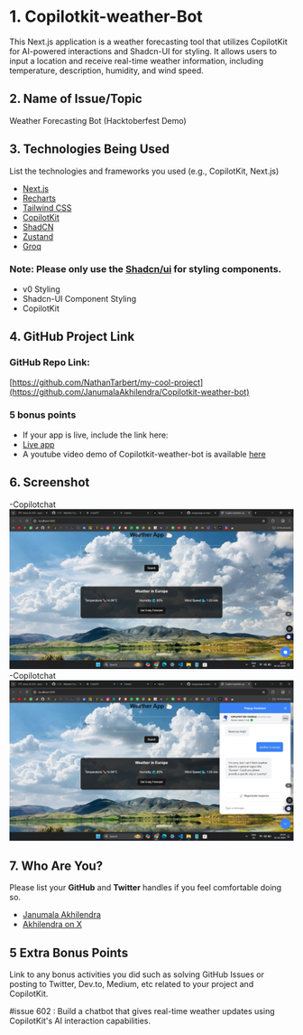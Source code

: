 
# 1. Copilotkit-weather-Bot
This Next.js application is a weather forecasting tool that utilizes CopilotKit for
AI-powered interactions and Shadcn-UI for styling. It allows users to input a location and receive 
real-time weather information, including temperature, description, humidity, and wind speed.

## 2. Name of Issue/Topic

Weather Forecasting Bot (Hacktoberfest Demo)

## 3. Technologies Being Used

List the technologies and frameworks you used (e.g., CopilotKit, Next.js)
- [Next.js](https://nextjs.org)
- [Recharts](https://recharts.org)
- [Tailwind CSS](https://tailwindcss.com)
- [CopilotKit](https://copilotkit.ai)
- [ShadCN](https://ui.shadcn.com)
- [Zustand](https://zustand.docs.pmnd.rs)
- [Groq](https://groq.com)

### Note: Please only use the [Shadcn/ui]([https://v0.dev/docs](https://ui.shadcn.com/docs/installation)) for styling components.

- v0 Styling
- Shadcn-UI Component Styling
- CopilotKit

## 4. GitHub Project Link

### GitHub Repo Link: 
[https://github.com/NathanTarbert/my-cool-project](https://github.com/JanumalaAkhilendra/Copilotkit-weather-bot)

### 5 bonus points

- If your app is live, include the link here:
- [Live app](https://copilotkit-weather-bot.vercel.app/)
- A youtube video demo of Copilotkit-weather-bot is available [here](https://youtu.be/F2wiIcNrwOg)
 
## 6. Screenshot

-Copilotchat
![Screenshot (384).png](https://github.com/JanumalaAkhilendra/Akfirstproject/blob/main/Screenshot%20(384).png)
-Copilotchat
![Screenshot (383).png](https://github.com/JanumalaAkhilendra/Akfirstproject/blob/main/Screenshot%20(383).png)

## 7. Who Are You?

Please list your **GitHub** and **Twitter** handles if you feel comfortable doing so. 

- [Janumala Akhilendra](https://github.com/JanumalaAkhilendra)
- [Akhilendra on X](https://x.com/Akhilendra_01)

## 5 Extra Bonus Points
Link to any bonus activities you did such as solving GitHub Issues or posting to Twitter, Dev.to, Medium, etc related to your project and CopilotKit.


#issue 602 : Build a chatbot that gives real-time weather updates using CopilotKit's AI interaction capabilities.
